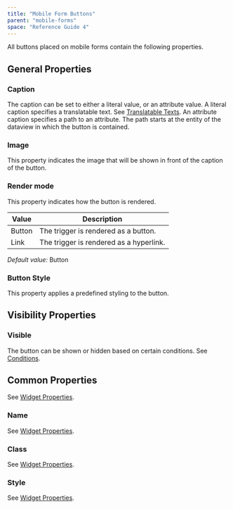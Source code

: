 ```yaml
---
title: "Mobile Form Buttons"
parent: "mobile-forms"
space: "Reference Guide 4"
---
```

All buttons placed on mobile forms contain the following properties.

## General Properties

### Caption

The caption can be set to either a literal value, or an attribute value. A literal caption specifies a translatable text. See [Translatable Texts](translatable-texts). An attribute caption specifies a path to an attribute. The path starts at the entity of the dataview in which the button is contained.

### Image

This property indicates the image that will be shown in front of the caption of the button.

### Render mode

This property indicates how the button is rendered.

| Value | Description |
| --- | --- |
| Button | The trigger is rendered as a button. |
| Link | The trigger is rendered as a hyperlink. |

_Default value:_ Button

### Button Style

This property applies a predefined styling to the button.

## Visibility Properties

### Visible

The button can be shown or hidden based on certain conditions. See [Conditions](conditions).

## Common Properties

See [Widget Properties](widget-properties).

### Name

See [Widget Properties](widget-properties).

### Class

See [Widget Properties](widget-properties).

### Style

See [Widget Properties](widget-properties).
